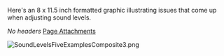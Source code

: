 Here's an 8 x 11.5 inch formatted graphic illustrating issues that come up when adjusting sound levels.

*No headers*
[Page Attachments](https://wiki-files.wmfo.org/Training/Studio_B/Adjusting_Audio_Levels%3A_Five_Visual_Examples)

![SoundLevelsFiveExamplesComposite3.png](https://wiki-files.wmfo.org/Training/Studio_B/Adjusting_Audio_Levels%3A_Five_Visual_Examples/SoundLevelsFiveExamplesComposite3.png)
